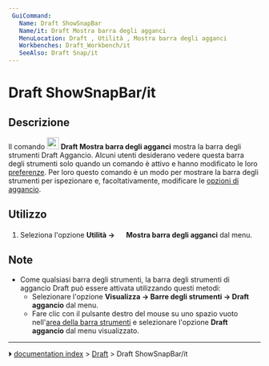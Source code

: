 ```yaml
---
 GuiCommand:
   Name: Draft ShowSnapBar
   Name/it: Draft Mostra barra degli agganci
   MenuLocation: Draft , Utilità , Mostra barra degli agganci
   Workbenches: Draft_Workbench/it
   SeeAlso: Draft Snap/it
---
```


# Draft ShowSnapBar/it



## Descrizione

Il comando <img alt="" src=images/Draft_ShowSnapBar.svg  style="width:24px;"> **Draft Mostra barra degli agganci** mostra la barra degli strumenti Draft Aggancio. Alcuni utenti desiderano vedere questa barra degli strumenti solo quando un comando è attivo e hanno modificato le loro [preferenze](Draft_Snap/it#Preferenze.md). Per loro questo comando è un modo per mostrare la barra degli strumenti per ispezionare e, facoltativamente, modificare le [opzioni di aggancio](Draft_Snap/it.md).



## Utilizzo

1.  Seleziona l\'opzione **Utilità → <img src="images/Draft_ShowSnapBar.svg" width=16px> Mostra barra degli agganci** dal menu.



## Note

-   Come qualsiasi barra degli strumenti, la barra degli strumenti di aggancio Draft può essere attivata utilizzando questi metodi:
    -   Selezionare l\'opzione **Visualizza → Barre degli strumenti → Draft aggancio** dal menu.
    -   Fare clic con il pulsante destro del mouse su uno spazio vuoto nell\'[area della barra strumenti](Interface/it.md) e selezionare l\'opzione **Draft aggancio** dal menu visualizzato.



---
⏵ [documentation index](../README.md) > [Draft](Draft_Workbench.md) > Draft ShowSnapBar/it
